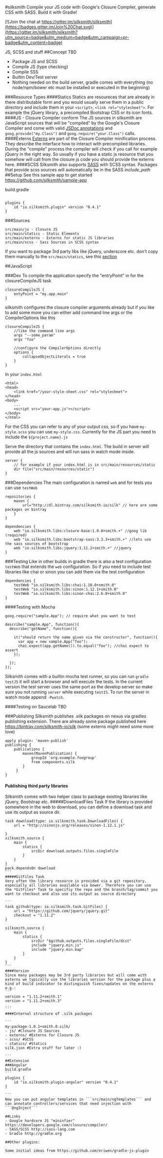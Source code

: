 #silksmith
Compile your JS code with Google's Closure Compiler, generate CSS with SASS. Build it with Gradle!

[![Join the chat at https://gitter.im/silksmith/silksmith](https://badges.gitter.im/Join%20Chat.svg)](https://gitter.im/silksmith/silksmith?utm_source=badge&utm_medium=badge&utm_campaign=pr-badge&utm_content=badge)

JS, SCSS and stuff
##Concept
TBD
- Package JS and SCSS
- Compile JS (type checking)
- Compile SSS
- Builtin Dev/Test server
- Nothing needed on the build server, gradle comes with everything (no node/npm/bower etc must be installed or executed in the beginning)

###Resource Types
####Statics
Statics are resoureces that are already in there distributable form and you would usually serve them in a public directory and include them in your ```<script>```, ```<link rel="stylesheet">```. For example the jQuery library, a precompiled Bootstrap CSS or its icon fonts.
####JS - Closure Compiler conform
The JS sources in silksmith are JavaScript sources that will be "compiled" by the Google's Closure Compiler and come with valid [JSDoc annotations](https://developers.google.com/closure/compiler/docs/js-for-compiler) and ```goog.provide("my.Class")``` and ```goog.require("your.Class")``` calls.
####Externs
[Externs](https://developers.google.com/closure/compiler/docs/api-tutorial3) are part of the Closure Compiler minification process. They describe the interface how to interact with precompiled libraries. During the "compile" process the compiler will check if you call for example jQuery in the right way. So usually if you have a static js resource that you somehow will call from the closure js code you should provide the externs here.
####SCSS
Silksmith also supports [SASS](http://sass-lang.com/) with SCSS syntax. Packages that provide scss sources will automatically be in the SASS *include_path*
##Setup
See this sample app to get started https://github.com/silksmith/sample-app

build.gradle
```

plugins {
	id "io.silksmith.plugin" version "0.4.1"
}

```
###Sources
```
src/main/js - Closure JS
src/main/statics - Static Elements
src/main/externs - Externs for static JS libraries
src/main/scss - Sass Sources in SCSS syntax
```
If you want to package 3rd party libs like jQuery, underscore etc. don't copy them manually to the ```src/main/statics```, see this [section](#publishing-third-party-libraries)

##JavaScript

###Dev
To compile the application specify the "entryPoint" in for the closureCompileJS task

```
closureCompileJS {
	entyPoint = "my.app.main"
}
```

silksmith configures the closure compiler arguments already but if you like to add some more you can either add command line args or the CompilerOptions like this

```
closureCompileJS {
	//like the command line args
	args "--some_param"
	args "foo"
	
	//configure the CompilerOptions directly
	options {
		collapseObjectLiterals = true
	}
}
```

In your ```index.html```
```
<html>
<head>
	<link href="/your-style-sheet.css" rel="stylesheet">
</head>
<body>
	...
	<script src="your-app.js"></script>
</body>
</html>
```
For the CSS you can refer to any of your output css, so if you have ```my-style.scss``` you can use ```my-style.css```. Currently for the JS part you need to include the ```${project.name}.js```


Serve the directory that contains the ```index.html```. The build in server will provide all the js sources and will run sass in watch mode inside.
```
server {
	// for example if your index.html is in src/main/resources/static
	dir file("src/main/resources/static") 
}
```
###Dependencies
The main configuration is named ```web``` and for tests you can use ```testWeb```
```
repositories {
    maven { 
    	url="http://dl.bintray.com/silksmith-io/silk" // here are some packages on bintray
    } 
}

dependencies {
    web "io.silksmith.libs:closure-base:1.0.0+smith.+" //goog lib (required)
    web "io.silksmith.libs:bootstrap-sass:3.3.3+smith.+" //lets use the sass sources of bootstrap
    web "io.silksmith.libs:jquery:1.11.2+smith.+" //jquery 
}
```

###Testing
Like in other builds in gradle there is also a test configuration ```testWeb``` that extends the ```web``` configuration. So if you need to include test libraries like chai or sinon you can add them via the test configuration
```
dependencies {
    testWeb "io.silksmith.libs:chai:1.10.0+smith.0"
    testWeb "io.silksmith.libs:sinon:1.12.1+smith.0"
    testWeb "io.silksmith.libs:sinon-chai:2.6.0+smith.0"
}
```

####Testing with Mocha
```
goog.require("sample.App"); // require what you want to test

describe("sample.App", function(){
  describe("getName", function(){
  
    it("should return the name given via the constructor", function(){
      var app = new sample.App("foo");
      chai.expect(app.getName()).to.equal("foo"); //chai expect to assert
    });
    
  });
});
```
Silksmith comes with a builtin mocha test runner, so you can run
``` gradle testJS ```
it will start a browser and will execute the tests. In the current version the test server uses the same port as the develop server so make sure you not running ```server``` while executing ```testIS```.
To run the server in watch mode append ```-Pwatch```.


####Testing on Saucelab
TBD

###Publishing
Silksmith publishes .silk packages on nexus via gradles publishing extension. There are already some package published here https://bintray.com/silksmith-io/silk (some externs might need some more love)

```
apply plugin: 'maven-publish'
publishing {
	publications {
		maven(MavenPublication) {
			groupId 'org.example.foogroup'
			from components.silk
		}
     }
}
```

#### Publishing third party libraries
Silksmith comes with two helper class to package existing libraries like jQuery, Bootstrap etc.
#####DownloadFiles Task
If the library is provided somewhere in the web to download, you can define a download task and use its output as source dir.
````
task download(type: io.silksmith.task.DownloadFiles) {
    url = "http://sinonjs.org/releases/sinon-1.12.1.js"

}
silksmith.source {
    main {
        statics {
            srcDir download.outputs.files.singleFile
        }
    }
}
pack.dependsOn download
```
#####GitFiles Task
Very often the library resource is provided via a git repository, especially all libraries available via bower. Therefore you can use the *GitFiles* Task to specifiy the repo and the branch/tag/commit you want to checkout and also use its output as source directory

```
task github(type: io.silksmith.task.GitFiles) {
    url = "https://github.com/jquery/jquery.git"
    checkout = "1.11.2"
}

silksmith.source {
    main {
	    statics {
	        srcDir "$github.outputs.files.singleFile/dist"
	        include "jquery.min.js"
	        include "jquery.min.map"
	    }
    }
}
```
####Version
Since many packages may be 3rd party libraries but will come with externs we typically use the libraries version for the package plus a kind of build indicator to distingiuish fixes/updates on the externs e.g.:
```
version = "1.11.2+smith.1"
version = "1.11.2+smith.3"
...
```
####Internal structure of .silk packages

```
my-package-1.0.1+smith.0.silk/
- js/ #Closure JS Sources
- externs/ #Externs for Closure JS
- scss/ #SCSS 
- statics/ #Statics  
silk.json #Extra stuff for later :)

```
##Extension
###Angular
build.gradle
```
plugins {
	id "io.silksmith.plugin-angular" version "0.4.1"
}

```
Now you can put angular templates in ```src/main/ngTemplates``` and can annotate controllers/services that need injection with ```@ngInject```

##Links
- Google hardcore JS "mininfier" https://developers.google.com/closure/compiler/
- SASS/SCSS http://sass-lang.com
- Gradle http://gradle.org

##Other plugins:

Some initial ideas from https://github.com/eriwen/gradle-js-plugin

